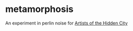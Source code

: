 # metamorphosis
An experiment in perlin noise for [Artists of the Hidden City](https://instagram.com/artistsofthehiddencity)
